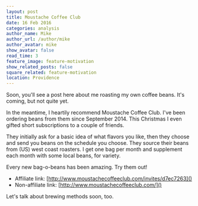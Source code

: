 ```yaml
---
layout: post
title: Moustache Coffee Club
date: 16 Feb 2016
categories: analysis
author_name: Mike
author_url: /author/mike
author_avatar: mike
show_avatar: false
read_time: 3
feature_image: feature-motivation
show_related_posts: false
square_related: feature-motivation
location: Providence
---
```


Soon, you'll see a post here about me roasting my own coffee beans. It's coming, but not quite yet.

In the meantime, I heartily recommend Moustache Coffee Club. I've been ordering beans from them since September 2014. This Christmas I even gifted short subscriptions to a couple of friends.

They initially ask for a basic idea of what flavors you like, then they choose and send you beans on the schedule you choose. They source their beans from (US) west coast roasters. I get one bag per month and supplement each month with some local beans, for variety.

Every new bag-o-beans has been amazing. Try them out!

* Affiliate link: [http://www.moustachecoffeeclub.com/invites/d7ec7263]()
* Non-affiliate link: [http://www.moustachecoffeeclub.com/]()

Let's talk about brewing methods soon, too.

